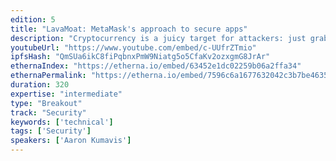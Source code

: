```yaml
---
edition: 5
title: "LavaMoat: MetaMask's approach to secure apps"
description: "Cryptocurrency is a juicy target for attackers: just grab the coins and run! As app developers, how can we protect our users? Especially given the new trend of \"supplychain attacks\" where the attackers get into your own app code! LavaMoat is a set of tools to help keep invaders at bay."
youtubeUrl: "https://www.youtube.com/embed/c-UUfrZTmio"
ipfsHash: "QmSUa6ikC8fiPqbnxPmW9Niatg5o5CfaKv2ozxgmG8JrAr"
ethernaIndex: "https://etherna.io/embed/63452e1dc02259b06a2ffa34"
ethernaPermalink: "https://etherna.io/embed/7596c6a1677632042c3b7be46354d8bb2c8202d6f04a2ad3725530091481d6c4"
duration: 320
expertise: "intermediate"
type: "Breakout"
track: "Security"
keywords: ['technical']
tags: ['Security']
speakers: ['Aaron Kumavis']
---
```

